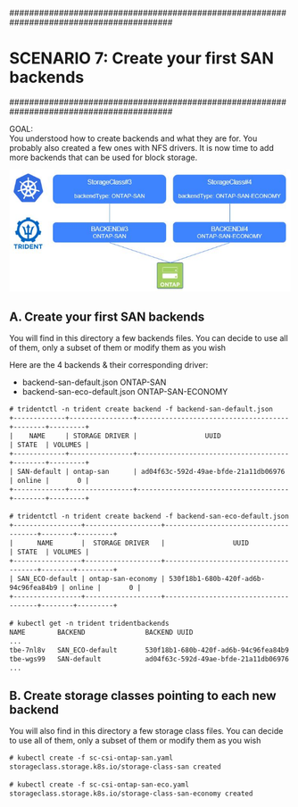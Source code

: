 #########################################################################################
# SCENARIO 7: Create your first SAN backends 
#########################################################################################

GOAL:  
You understood how to create backends and what they are for.
You probably also created a few ones with NFS drivers.
It is now time to add more backends that can be used for block storage.

![Scenario7](Images/scenario7.jpg "Scenario7")

## A. Create your first SAN backends

You will find in this directory a few backends files.
You can decide to use all of them, only a subset of them or modify them as you wish

Here are the 4 backends & their corresponding driver:
- backend-san-default.json        ONTAP-SAN
- backend-san-eco-default.json    ONTAP-SAN-ECONOMY

```
# tridentctl -n trident create backend -f backend-san-default.json
+-------------+----------------+--------------------------------------+--------+---------+
|    NAME     | STORAGE DRIVER |                 UUID                 | STATE  | VOLUMES |
+-------------+----------------+--------------------------------------+--------+---------+
| SAN-default | ontap-san      | ad04f63c-592d-49ae-bfde-21a11db06976 | online |       0 |
+-------------+----------------+--------------------------------------+--------+---------+

# tridentctl -n trident create backend -f backend-san-eco-default.json
+-----------------+-------------------+--------------------------------------+--------+---------+
|      NAME       |  STORAGE DRIVER   |                 UUID                 | STATE  | VOLUMES |
+-----------------+-------------------+--------------------------------------+--------+---------+
| SAN_ECO-default | ontap-san-economy | 530f18b1-680b-420f-ad6b-94c96fea84b9 | online |       0 |
+-----------------+-------------------+--------------------------------------+--------+---------+

# kubectl get -n trident tridentbackends
NAME        BACKEND               BACKEND UUID
...
tbe-7nl8v   SAN_ECO-default       530f18b1-680b-420f-ad6b-94c96fea84b9
tbe-wgs99   SAN-default           ad04f63c-592d-49ae-bfde-21a11db06976
...
```

## B. Create storage classes pointing to each new backend

You will also find in this directory a few storage class files.
You can decide to use all of them, only a subset of them or modify them as you wish

```
# kubectl create -f sc-csi-ontap-san.yaml
storageclass.storage.k8s.io/storage-class-san created

# kubectl create -f sc-csi-ontap-san-eco.yaml
storageclass.storage.k8s.io/storage-class-san-economy created
```